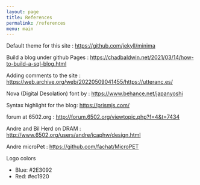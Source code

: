 ```yaml
---
layout: page
title: References
permalink: /references
menu: main
---
```


Default theme for this site : https://github.com/jekyll/minima

Build a blog under github Pages : https://chadbaldwin.net/2021/03/14/how-to-build-a-sql-blog.html

Adding comments to the site : https://web.archive.org/web/20220509041455/https://utteranc.es/

Nova (Digital Desolation) font by : https://www.behance.net/japanyoshi

Syntax highlight for the blog: https://prismjs.com/

forum at 6502.org : http://forum.6502.org/viewtopic.php?f=4&t=7434

Andre and Bil Herd on DRAM : http://www.6502.org/users/andre/icaphw/design.html

Andre microPet : https://github.com/fachat/MicroPET

Logo colors 
- Blue: #2E3092
- Red: #ec1920